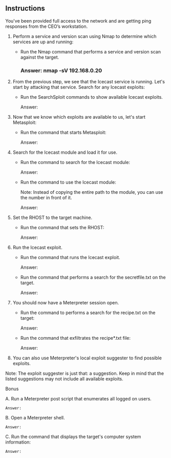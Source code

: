 
## Instructions

You've been provided full access to the network and are getting ping responses from the CEO’s workstation.


1. Perform a service and version scan using Nmap to determine which services are up and running:

    * Run the Nmap command that performs a service and version scan against the target.

        ### Answer: **nmap -sV 192.168.0.20**

2. From the previous step, we see that the Icecast service is running. Let's start by attacking that service. Search for any Icecast exploits:

    * Run the SearchSploit commands to show available Icecast exploits.

        Answer:

3. Now that we know which exploits are available to us, let's start Metasploit:

    * Run the command that starts Metasploit:

        Answer:

4. Search for the Icecast module and load it for use.

    * Run the command to search for the Icecast module:

        Answer:

    * Run the command to use the Icecast module:

        Note: Instead of copying the entire path to the module, you can use the number in front of it.

        Answer:

5. Set the RHOST to the target machine.

    * Run the command that sets the RHOST:

        Answer:

6. Run the Icecast exploit.

    * Run the command that runs the Icecast exploit.

        Answer:

    * Run the command that performs a search for the secretfile.txt on the target.

        Answer:

7. You should now have a Meterpreter session open.

    * Run the command to performs a search for the recipe.txt on the target:

        Answer:

    * Run the command that exfiltrates the recipe*.txt file:

        Answer:

8. You can also use Meterpreter's local exploit suggester to find possible exploits.


Note: The exploit suggester is just that: a suggestion. Keep in mind that the listed suggestions may not include all available exploits.

Bonus

A. Run a Meterpreter post script that enumerates all logged on users.

    Answer:

B. Open a Meterpreter shell.

    Answer:

C. Run the command that displays the target's computer system information:

    Answer:










    